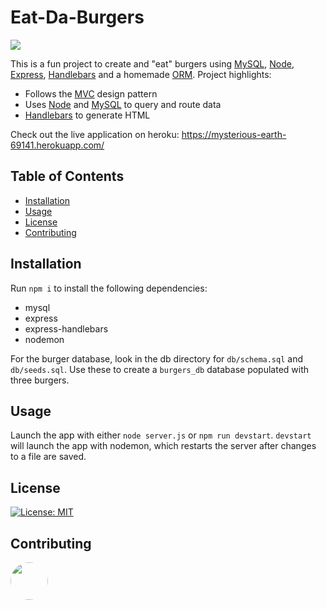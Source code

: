 # Eat-Da-Burgers
<img src="https://lh3.googleusercontent.com/XRGucys3JoJtFNKJmMaqYF3eiQg3FCmbyHp1TDhUFhxZvW9BDgRQNmjSom4i2v8Vh8zvHni6zbVOyWOwgOhbbt5WPigbVayBifDXfvnGGrxJBRrM8aoJjN6xrbRqwl0GC9f85cqUKhJX6GOoBa5C-vTRyZITkZ2H82yWZD18C09GBWMjFDsHAiBvCd13_Yo8YxxN6Z60aHXECBfhRS5sNMGYgT7RkXmX-kKR3QpdNHp2uRJm7la3ejb2Uyz3LYzc94r4AapD77CP86xYqASTi03tU5HZo2pm7E1kqKAkk2XS5MCHkEP1ilaUn0_mcL3CFhsOCQAEq2dN7fiigeqc6rSwBRCrB8gaAj2XjiALpivTt2GVa9PlxB69CKsFhpaxvTZexzpP55A9exQ5TMbm4lnf9b5ySEA41uYVQFRrL7GDSrGWsyoJWA3449H6C28YioLrGAWLJjQa5DTE_w55JIknZUNZfk1G7sWeYT7crKZ3Kjp6EcEkc8wigF6nEcAuz9zoz5bbvcf3Gnbd_1U0X5BAm-C7Cj_bvO93fN4eqVHNzO4SjvTBJmqqwtsdTEQTIYXy8OtDaGtIRtC1JhcrLcXlLSN83MucevKN8bttnJtFJ_FtVR5d01OoMk_YSQsOX34BCtjmhHyF4uQCH94u58YkMjiVuWQUusfJnbcf8c82qZYECwtoFdcr-8ywJ0xDa2i01d30-ToX-yy8JADTWojmWUwVwkgg1BNloYcXUxROekEO2V8x9A=w2662-h716-no">

This is a fun project to create and "eat" burgers using [MySQL](https://www.mysql.com/), [Node](https://nodejs.org/en/), [Express](https://www.npmjs.com/package/express), [Handlebars](https://www.npmjs.com/package/handlebars) and a homemade [ORM](https://stackoverflow.com/a/1279678/12024816). Project highlights:
* Follows the [MVC](https://www.geeksforgeeks.org/mvc-design-pattern/) design pattern 
* Uses [Node](https://nodejs.org/en/) and [MySQL](https://www.mysql.com/) to query and route data
* [Handlebars](https://www.npmjs.com/package/handlebars) to generate HTML

Check out the live application on heroku:
https://mysterious-earth-69141.herokuapp.com/

## Table of Contents
* [Installation](#installation)
* [Usage](#usage)
* [License](#license)
* [Contributing](#contributing)

## Installation
Run `npm i` to install the following dependencies:
* mysql
* express
* express-handlebars
* nodemon

For the burger database, look in the db directory for `db/schema.sql` and `db/seeds.sql`. Use these to create a `burgers_db` database populated with three burgers.

## Usage
Launch the app with either `node server.js` or `npm run devstart`. `devstart` will launch the app with nodemon, which restarts the server after changes to a file are saved. 

## License
[![License: MIT](https://img.shields.io/badge/License-MIT-yellow.svg)](https://opensource.org/licenses/MIT)

## Contributing
[<img src="https://avatars.githubusercontent.com/u/16821657?" width="60px" style="border-radius:30px">](https://github.com/uxhawk)


